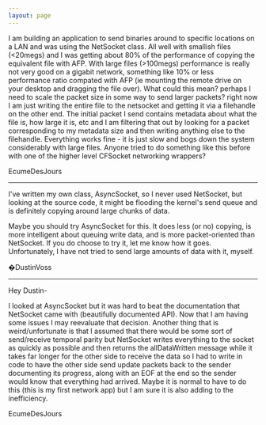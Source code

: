 ```yaml
---
layout: page
---
```


I am building an application to send binaries around to specific locations on a LAN and was using the NetSocket class.  All well with smallish files (<20megs) and I was getting about 80% of the performance of copying the equivalent file with AFP.  With large files (>100megs) performance is really not very good on a gigabit network, something like 10% or less performance ratio compated with AFP (ie mounting the remote drive on your desktop and dragging the file over).  What could this mean?  perhaps I need to scale the packet size in some way to send larger packets?  right now I am just writing the entire file to the netsocket and getting it via a filehandle on the other end.  The initial packet I send contains metadata about what the file is, how large it is, etc and I am filtering that out by looking for a packet corresponding to my metadata size and then writing anything else to the filehandle.  Everything works fine - it is just slow and bogs down the system considerably with large files.  Anyone tried to do something like this before with one of the higher level CFSocket networking wrappers?

EcumeDesJours

----

I've written my own class, AsyncSocket, so I never used NetSocket, but looking at the source code, it might be flooding the kernel's send queue and is definitely copying around large chunks of data.

Maybe you should try AsyncSocket for this. It does less (or no) copying, is more intelligent about queuing write data, and is more packet-oriented than NetSocket. If you do choose to try it, let me know how it goes. Unfortunately, I have not tried to send large amounts of data with it, myself.

�DustinVoss

----

Hey Dustin-

I looked at AsyncSocket but it was hard to beat the documentation that NetSocket came with (beautifully documented API).  Now that I am having some issues I may reevaluate that decision.  Another thing that is weird/unfortunate is that I assumed that there would be some sort of send/receive temporal parity but NetSocket writes everything to the socket as quickly as possible and then returns the allDataWritten message while it takes far longer for the other side to receive the data so I had to write in code to have the other side send update packets back to the sender documenting its progress, along with an EOF at the end so the sender would know that everything had arrived.  Maybe it is normal to have to do this (this is my first network app) but I am sure it is also adding to the inefficiency.  

EcumeDesJours

